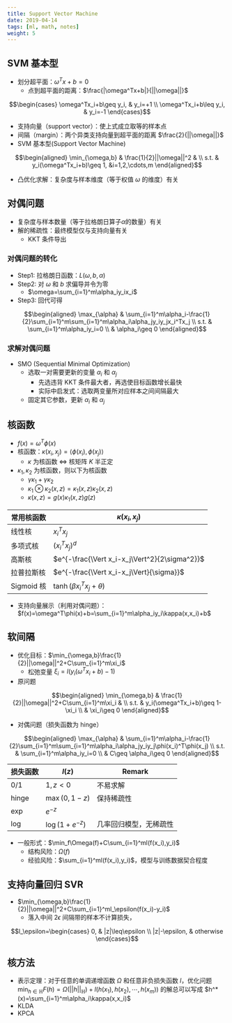 ```yaml
---
title: Support Vector Machine
date: 2019-04-14
tags: [ml, math, notes]
weight: 5
---
```


## **SVM 基本型**

* 划分超平面：$\omega^Tx+b=0$
    * 点到超平面的距离：$\frac{|\omega^Tx+b|}{||\omega||}$

$$\begin{cases}
    \omega^Tx_i+b\geq y_i, & y_i=+1 \\
    \omega^Tx_i+b\leq y_i, & y_i=-1
\end{cases}$$

* 支持向量（support vector）：使上式成立取等的样本点
* 间隔（margin）：两个异类支持向量到超平面的距离 $\frac{2}{||\omega||}$
* SVM 基本型(Support Vector Machine)

$$\begin{aligned}
\min_{\omega,b} & \frac{1}{2}||\omega||^2 & \\
s.t. & y_i(\omega^Tx_i+b)\geq 1, &i=1,2,\cdots,m
\end{aligned}$$

* 凸优化求解：复杂度与样本维度（等于权值 $\omega$ 的维度）有关

## 对偶问题

* 复杂度与样本数量（等于拉格朗日算子$\alpha$的数量）有关
* 解的稀疏性：最终模型仅与支持向量有关
    * KKT 条件导出

### **对偶问题的转化**

* Step1: 拉格朗日函数：$L(\omega,b,\alpha)$
* Step2: 对 $\omega$ 和 $b$ 求偏导并令为零
    * $\omega=\sum_{i=1}^m\alpha_iy_ix_i$
* Step3: 回代可得

$$\begin{aligned}
\max_{\alpha} & \sum_{i=1}^m\alpha_i-\frac{1}{2}\sum_{i=1}^m\sum_{i=1}^m\alpha_i\alpha_jy_iy_jx_i^Tx_j \\
s.t. & \sum_{i=1}^m\alpha_iy_i=0 \\
& \alpha_i\geq 0
\end{aligned}$$

### 求解对偶问题

* SMO (Sequential Minimal Optimization)
    * 选取一对需要更新的变量 $\alpha_i$ 和 $\alpha_j$
        * 先选违背 KKT 条件最大者，再选使目标函数增长最快
        * 实际中启发式：选取两变量所对应样本之间间隔最大
    * 固定其它参数，更新 $\alpha_i$ 和 $\alpha_j$

## 核函数

* $f(x)=\omega^T\phi(x)$
* 核函数：$\kappa(x_i,x_j)=\langle\phi(x_i),\phi(x_j)\rangle$
    * $\kappa$ 为核函数 $\iff$ 核矩阵 $K$ 半正定
* $\kappa_1,\kappa_2$ 为核函数，则以下为核函数
    * $\gamma\kappa_1+\gamma\kappa_2$
    * $\kappa_1\otimes\kappa_2(x,z)=\kappa_1(x,z)\kappa_2(x,z)$
    * $\kappa(x,z)=g(x)\kappa_1(x,z)g(z)$

| 常用核函数 | $\kappa(x_i,x_j)$                             |
| ---------- | --------------------------------------------- |
| 线性核     | $x_i^Tx_j$                                    |
| 多项式核   | $(x_i^Tx_j)^d$                                |
| 高斯核     | $e^{-\frac{\Vert x_i-x_j\Vert^2}{2\sigma^2}}$ |
| 拉普拉斯核 | $e^{-\frac{\Vert x_i-x_j\Vert}{\sigma}}$      |
| Sigmoid 核 | $\tanh(\beta x_i^Tx_j+\theta)$                |

* 支持向量展示（利用对偶问题）：$f(x)=\omega^T\phi(x)+b=\sum_{i=1}^m\alpha_iy_i\kappa(x,x_i)+b$

## 软间隔

* 优化目标：$\min_{\omega,b}\frac{1}{2}||\omega||^2+C\sum_{i=1}^m\xi_i$
    * 松弛变量 $\xi_i=l(y_i(\omega^Tx_i+b)-1)$
* 原问题

$$\begin{aligned}
\min_{\omega,b} & \frac{1}{2}||\omega||^2+C\sum_{i=1}^m\xi_i & \\
s.t. & y_i(\omega^Tx_i+b)\geq 1-\xi_i \\
& \xi_i\geq 0
\end{aligned}$$

* 对偶问题（损失函数为 hinge）

$$\begin{aligned}
\max_{\alpha} & \sum_{i=1}^m\alpha_i-\frac{1}{2}\sum_{i=1}^m\sum_{i=1}^m\alpha_i\alpha_jy_iy_j\phi(x_i)^T\phi(x_j) \\
s.t. & \sum_{i=1}^m\alpha_iy_i=0 \\
& C\geq \alpha_i\geq 0
\end{aligned}$$

| 损失函数 | $l(z)$           | Remark                 |
| -------- | ---------------- | ---------------------- |
| 0/1      | $1,z<0$          | 不易求解               |
| hinge    | $\max(0,1-z)$    | 保持稀疏性             |
| exp      | $e^{-z}$         |                        |
| log      | $\log(1+e^{-z})$ | 几率回归模型，无稀疏性 |

* 一般形式：$\min_f\Omega(f)+C\sum_{i=1}^ml(f(x_i),y_i)$
    * 结构风险：$\Omega(f)$
    * 经验风险：$\sum_{i=1}^ml(f(x_i),y_i)$，模型与训练数据契合程度

## 支持向量回归 SVR

* $\min_{\omega,b}\frac{1}{2}||\omega||^2+C\sum_{i=1}^ml_\epsilon(f(x_i)-y_i)$
  * 落入中间 $2\epsilon$ 间隔带的样本不计算损失，

$$l_\epsilon=\begin{cases}
0, & |z|\leq\epsilon \\
|z|-\epsilon, & otherwise
\end{cases}$$

## 核方法

* 表示定理：对于任意的单调递增函数 $\Omega$ 和任意非负损失函数 $l$，优化问题 $\min_{h\in\mathbb{H}}F(h)=\Omega(||h||_\mathbb{H})+l(h(x_1),h(x_2),\cdots,h(x_m))$ 的解总可以写成 $h^*(x)=\sum_{i=1}^m\alpha_i\kappa(x,x_i)$
* KLDA
* KPCA
